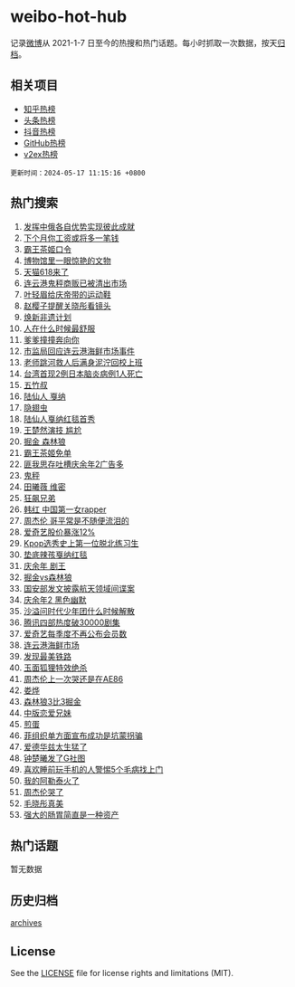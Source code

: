 # weibo-hot-hub

记录[微博](https://www.weibo.com)从 2021-1-7 日至今的热搜和热门话题。每小时抓取一次数据，按天[归档](archives)。

## 相关项目

- [知乎热榜](https://github.com/lonnyzhang423/zhihu-hot-hub)
- [头条热榜](https://github.com/lonnyzhang423/toutiao-hot-hub)
- [抖音热榜](https://github.com/lonnyzhang423/douyin-hot-hub)
- [GitHub热榜](https://github.com/lonnyzhang423/github-hot-hub)
- [v2ex热榜](https://github.com/lonnyzhang423/v2ex-hot-hub)


`更新时间：2024-05-17 11:15:16 +0800`

## 热门搜索

1. [发挥中俄各自优势实现彼此成就](https://m.weibo.cn/search?containerid=100103type%3D1%26t%3D10%26q%3D%23%E5%8F%91%E6%8C%A5%E4%B8%AD%E4%BF%84%E5%90%84%E8%87%AA%E4%BC%98%E5%8A%BF%E5%AE%9E%E7%8E%B0%E5%BD%BC%E6%AD%A4%E6%88%90%E5%B0%B1%23&stream_entry_id=51&isnewpage=1&extparam=seat%3D1%26stream_entry_id%3D51%26c_type%3D51%26dgr%3D0%26q%3D%2523%25E5%258F%2591%25E6%258C%25A5%25E4%25B8%25AD%25E4%25BF%2584%25E5%2590%2584%25E8%2587%25AA%25E4%25BC%2598%25E5%258A%25BF%25E5%25AE%259E%25E7%258E%25B0%25E5%25BD%25BC%25E6%25AD%25A4%25E6%2588%2590%25E5%25B0%25B1%2523%26cate%3D10103%26pos%3D0%26filter_type%3Drealtimehot%26display_time%3D1715915715%26pre_seqid%3D1715915715136016240185)
1. [下个月你工资或将多一笔钱](https://m.weibo.cn/search?containerid=100103type%3D1%26t%3D10%26q%3D%23%E4%B8%8B%E4%B8%AA%E6%9C%88%E4%BD%A0%E5%B7%A5%E8%B5%84%E6%88%96%E5%B0%86%E5%A4%9A%E4%B8%80%E7%AC%94%E9%92%B1%23&stream_entry_id=31&isnewpage=1&extparam=seat%3D1%26c_type%3D31%26dgr%3D0%26cate%3D5001%26pos%3D0%26flag%3D2%26realpos%3D1%26stream_entry_id%3D31%26band_rank%3D1%26q%3D%2523%25E4%25B8%258B%25E4%25B8%25AA%25E6%259C%2588%25E4%25BD%25A0%25E5%25B7%25A5%25E8%25B5%2584%25E6%2588%2596%25E5%25B0%2586%25E5%25A4%259A%25E4%25B8%2580%25E7%25AC%2594%25E9%2592%25B1%2523%26lcate%3D5001%26filter_type%3Drealtimehot%26display_time%3D1715915715%26pre_seqid%3D1715915715136016240185)
1. [霸王茶姬口令](https://m.weibo.cn/search?containerid=100103type%3D1%26t%3D10%26q%3D%E9%9C%B8%E7%8E%8B%E8%8C%B6%E5%A7%AC%E5%8F%A3%E4%BB%A4&stream_entry_id=31&isnewpage=1&extparam=seat%3D1%26c_type%3D31%26dgr%3D0%26cate%3D5001%26pos%3D1%26flag%3D1%26realpos%3D2%26stream_entry_id%3D31%26band_rank%3D2%26q%3D%25E9%259C%25B8%25E7%258E%258B%25E8%258C%25B6%25E5%25A7%25AC%25E5%258F%25A3%25E4%25BB%25A4%26lcate%3D5001%26filter_type%3Drealtimehot%26display_time%3D1715915715%26pre_seqid%3D1715915715136016240185)
1. [博物馆里一眼惊艳的文物](https://m.weibo.cn/search?containerid=100103type%3D1%26t%3D10%26q%3D%23%E5%8D%9A%E7%89%A9%E9%A6%86%E9%87%8C%E4%B8%80%E7%9C%BC%E6%83%8A%E8%89%B3%E7%9A%84%E6%96%87%E7%89%A9%23&stream_entry_id=31&isnewpage=1&extparam=seat%3D1%26c_type%3D31%26dgr%3D0%26cate%3D5001%26pos%3D2%26flag%3D1%26realpos%3D3%26stream_entry_id%3D31%26band_rank%3D3%26q%3D%2523%25E5%258D%259A%25E7%2589%25A9%25E9%25A6%2586%25E9%2587%258C%25E4%25B8%2580%25E7%259C%25BC%25E6%2583%258A%25E8%2589%25B3%25E7%259A%2584%25E6%2596%2587%25E7%2589%25A9%2523%26lcate%3D5001%26filter_type%3Drealtimehot%26display_time%3D1715915715%26pre_seqid%3D1715915715136016240185)
1. [天猫618来了](https://m.weibo.cn/search?containerid=100103type%3D1%26t%3D10%26q%3D%23%E5%A4%A9%E7%8C%AB618%E6%9D%A5%E4%BA%86%23&stream_entry_id=31&isnewpage=1&extparam=seat%3D1%26topic_ad%3D1%26c_type%3D31%26dgr%3D0%26cate%3D5001%26pos%3D3%26stream_entry_id%3D31%26band_rank%3D4%26q%3D%2523%25E5%25A4%25A9%25E7%258C%25AB618%25E6%259D%25A5%25E4%25BA%2586%2523%26lcate%3D5001%26is_ad_pos%3D1%26adid%3D236816%26filter_type%3Drealtimehot%26display_time%3D1715915715%26pre_seqid%3D1715915715136016240185)
1. [连云港鬼秤商贩已被清出市场](https://m.weibo.cn/search?containerid=100103type%3D1%26t%3D10%26q%3D%23%E8%BF%9E%E4%BA%91%E6%B8%AF%E9%AC%BC%E7%A7%A4%E5%95%86%E8%B4%A9%E5%B7%B2%E8%A2%AB%E6%B8%85%E5%87%BA%E5%B8%82%E5%9C%BA%23&stream_entry_id=31&isnewpage=1&extparam=seat%3D1%26c_type%3D31%26dgr%3D0%26cate%3D5001%26pos%3D4%26flag%3D1%26realpos%3D4%26stream_entry_id%3D31%26band_rank%3D4%26q%3D%2523%25E8%25BF%259E%25E4%25BA%2591%25E6%25B8%25AF%25E9%25AC%25BC%25E7%25A7%25A4%25E5%2595%2586%25E8%25B4%25A9%25E5%25B7%25B2%25E8%25A2%25AB%25E6%25B8%2585%25E5%2587%25BA%25E5%25B8%2582%25E5%259C%25BA%2523%26lcate%3D5001%26filter_type%3Drealtimehot%26display_time%3D1715915715%26pre_seqid%3D1715915715136016240185)
1. [叶轻眉给庆帝带的运动鞋](https://m.weibo.cn/search?containerid=100103type%3D1%26t%3D10%26q%3D%E5%8F%B6%E8%BD%BB%E7%9C%89%E7%BB%99%E5%BA%86%E5%B8%9D%E5%B8%A6%E7%9A%84%E8%BF%90%E5%8A%A8%E9%9E%8B&stream_entry_id=31&isnewpage=1&extparam=seat%3D1%26c_type%3D31%26dgr%3D0%26cate%3D5001%26pos%3D5%26flag%3D1%26realpos%3D5%26stream_entry_id%3D31%26band_rank%3D5%26q%3D%25E5%258F%25B6%25E8%25BD%25BB%25E7%259C%2589%25E7%25BB%2599%25E5%25BA%2586%25E5%25B8%259D%25E5%25B8%25A6%25E7%259A%2584%25E8%25BF%2590%25E5%258A%25A8%25E9%259E%258B%26lcate%3D5001%26filter_type%3Drealtimehot%26display_time%3D1715915715%26pre_seqid%3D1715915715136016240185)
1. [赵樱子提醒关晓彤看镜头](https://m.weibo.cn/search?containerid=100103type%3D1%26t%3D10%26q%3D%23%E8%B5%B5%E6%A8%B1%E5%AD%90%E6%8F%90%E9%86%92%E5%85%B3%E6%99%93%E5%BD%A4%E7%9C%8B%E9%95%9C%E5%A4%B4%23&stream_entry_id=31&isnewpage=1&extparam=seat%3D1%26c_type%3D31%26dgr%3D0%26cate%3D5001%26pos%3D6%26flag%3D1%26realpos%3D6%26stream_entry_id%3D31%26band_rank%3D6%26q%3D%2523%25E8%25B5%25B5%25E6%25A8%25B1%25E5%25AD%2590%25E6%258F%2590%25E9%2586%2592%25E5%2585%25B3%25E6%2599%2593%25E5%25BD%25A4%25E7%259C%258B%25E9%2595%259C%25E5%25A4%25B4%2523%26lcate%3D5001%26filter_type%3Drealtimehot%26display_time%3D1715915715%26pre_seqid%3D1715915715136016240185)
1. [焕新非遗计划](https://m.weibo.cn/search?containerid=100103type%3D1%26t%3D10%26q%3D%23%E7%84%95%E6%96%B0%E9%9D%9E%E9%81%97%E8%AE%A1%E5%88%92%23&stream_entry_id=31&isnewpage=1&extparam=seat%3D1%26topic_ad%3D6%26c_type%3D31%26dgr%3D0%26cate%3D5001%26pos%3D7%26stream_entry_id%3D31%26band_rank%3D7%26q%3D%2523%25E7%2584%2595%25E6%2596%25B0%25E9%259D%259E%25E9%2581%2597%25E8%25AE%25A1%25E5%2588%2592%2523%26lcate%3D5001%26is_ad_pos%3D1%26adid%3D236826%26filter_type%3Drealtimehot%26display_time%3D1715915715%26pre_seqid%3D1715915715136016240185)
1. [人在什么时候最舒服](https://m.weibo.cn/search?containerid=100103type%3D1%26t%3D10%26q%3D%E4%BA%BA%E5%9C%A8%E4%BB%80%E4%B9%88%E6%97%B6%E5%80%99%E6%9C%80%E8%88%92%E6%9C%8D&stream_entry_id=31&isnewpage=1&extparam=seat%3D1%26c_type%3D31%26dgr%3D0%26cate%3D5001%26pos%3D8%26flag%3D1%26realpos%3D7%26stream_entry_id%3D31%26band_rank%3D7%26q%3D%25E4%25BA%25BA%25E5%259C%25A8%25E4%25BB%2580%25E4%25B9%2588%25E6%2597%25B6%25E5%2580%2599%25E6%259C%2580%25E8%2588%2592%25E6%259C%258D%26lcate%3D5001%26filter_type%3Drealtimehot%26display_time%3D1715915715%26pre_seqid%3D1715915715136016240185)
1. [爹爹撞撞奔向你](https://m.weibo.cn/search?containerid=100103type%3D1%26t%3D10%26q%3D%E7%88%B9%E7%88%B9%E6%92%9E%E6%92%9E%E5%A5%94%E5%90%91%E4%BD%A0&stream_entry_id=31&isnewpage=1&extparam=seat%3D1%26c_type%3D31%26dgr%3D0%26cate%3D5001%26pos%3D9%26flag%3D1%26realpos%3D8%26stream_entry_id%3D31%26band_rank%3D8%26q%3D%25E7%2588%25B9%25E7%2588%25B9%25E6%2592%259E%25E6%2592%259E%25E5%25A5%2594%25E5%2590%2591%25E4%25BD%25A0%26lcate%3D5001%26filter_type%3Drealtimehot%26display_time%3D1715915715%26pre_seqid%3D1715915715136016240185)
1. [市监局回应连云港海鲜市场事件](https://m.weibo.cn/search?containerid=100103type%3D1%26t%3D10%26q%3D%23%E5%B8%82%E7%9B%91%E5%B1%80%E5%9B%9E%E5%BA%94%E8%BF%9E%E4%BA%91%E6%B8%AF%E6%B5%B7%E9%B2%9C%E5%B8%82%E5%9C%BA%E4%BA%8B%E4%BB%B6%23&stream_entry_id=31&isnewpage=1&extparam=seat%3D1%26c_type%3D31%26dgr%3D0%26cate%3D5001%26pos%3D10%26flag%3D0%26realpos%3D9%26stream_entry_id%3D31%26band_rank%3D9%26q%3D%2523%25E5%25B8%2582%25E7%259B%2591%25E5%25B1%2580%25E5%259B%259E%25E5%25BA%2594%25E8%25BF%259E%25E4%25BA%2591%25E6%25B8%25AF%25E6%25B5%25B7%25E9%25B2%259C%25E5%25B8%2582%25E5%259C%25BA%25E4%25BA%258B%25E4%25BB%25B6%2523%26lcate%3D5001%26filter_type%3Drealtimehot%26display_time%3D1715915715%26pre_seqid%3D1715915715136016240185)
1. [老师跳河救人后满身泥泞回校上班](https://m.weibo.cn/search?containerid=100103type%3D1%26t%3D10%26q%3D%23%E8%80%81%E5%B8%88%E8%B7%B3%E6%B2%B3%E6%95%91%E4%BA%BA%E5%90%8E%E6%BB%A1%E8%BA%AB%E6%B3%A5%E6%B3%9E%E5%9B%9E%E6%A0%A1%E4%B8%8A%E7%8F%AD%23&stream_entry_id=31&isnewpage=1&extparam=seat%3D1%26c_type%3D31%26dgr%3D0%26cate%3D5001%26pos%3D11%26flag%3D32768%26realpos%3D10%26stream_entry_id%3D31%26band_rank%3D10%26q%3D%2523%25E8%2580%2581%25E5%25B8%2588%25E8%25B7%25B3%25E6%25B2%25B3%25E6%2595%2591%25E4%25BA%25BA%25E5%2590%258E%25E6%25BB%25A1%25E8%25BA%25AB%25E6%25B3%25A5%25E6%25B3%259E%25E5%259B%259E%25E6%25A0%25A1%25E4%25B8%258A%25E7%258F%25AD%2523%26lcate%3D5001%26filter_type%3Drealtimehot%26display_time%3D1715915715%26pre_seqid%3D1715915715136016240185)
1. [台湾首现2例日本脑炎病例1人死亡](https://m.weibo.cn/search?containerid=100103type%3D1%26t%3D10%26q%3D%23%E5%8F%B0%E6%B9%BE%E9%A6%96%E7%8E%B02%E4%BE%8B%E6%97%A5%E6%9C%AC%E8%84%91%E7%82%8E%E7%97%85%E4%BE%8B1%E4%BA%BA%E6%AD%BB%E4%BA%A1%23&stream_entry_id=31&isnewpage=1&extparam=seat%3D1%26c_type%3D31%26dgr%3D0%26cate%3D5001%26pos%3D12%26flag%3D2%26realpos%3D11%26stream_entry_id%3D31%26band_rank%3D11%26q%3D%2523%25E5%258F%25B0%25E6%25B9%25BE%25E9%25A6%2596%25E7%258E%25B02%25E4%25BE%258B%25E6%2597%25A5%25E6%259C%25AC%25E8%2584%2591%25E7%2582%258E%25E7%2597%2585%25E4%25BE%258B1%25E4%25BA%25BA%25E6%25AD%25BB%25E4%25BA%25A1%2523%26lcate%3D5001%26filter_type%3Drealtimehot%26display_time%3D1715915715%26pre_seqid%3D1715915715136016240185)
1. [五竹叔](https://m.weibo.cn/search?containerid=100103type%3D1%26t%3D10%26q%3D%E4%BA%94%E7%AB%B9%E5%8F%94&stream_entry_id=31&isnewpage=1&extparam=seat%3D1%26c_type%3D31%26dgr%3D0%26cate%3D5001%26pos%3D13%26flag%3D1%26realpos%3D12%26stream_entry_id%3D31%26band_rank%3D12%26q%3D%25E4%25BA%2594%25E7%25AB%25B9%25E5%258F%2594%26lcate%3D5001%26filter_type%3Drealtimehot%26display_time%3D1715915715%26pre_seqid%3D1715915715136016240185)
1. [陆仙人 戛纳](https://m.weibo.cn/search?containerid=100103type%3D1%26t%3D10%26q%3D%E9%99%86%E4%BB%99%E4%BA%BA+%E6%88%9B%E7%BA%B3&stream_entry_id=31&isnewpage=1&extparam=seat%3D1%26c_type%3D31%26dgr%3D0%26cate%3D5001%26pos%3D14%26flag%3D1%26realpos%3D13%26stream_entry_id%3D31%26band_rank%3D13%26q%3D%25E9%2599%2586%25E4%25BB%2599%25E4%25BA%25BA%2520%25E6%2588%259B%25E7%25BA%25B3%26lcate%3D5001%26filter_type%3Drealtimehot%26display_time%3D1715915715%26pre_seqid%3D1715915715136016240185)
1. [隐翅虫](https://m.weibo.cn/search?containerid=100103type%3D1%26t%3D10%26q%3D%E9%9A%90%E7%BF%85%E8%99%AB&stream_entry_id=31&isnewpage=1&extparam=seat%3D1%26c_type%3D31%26dgr%3D0%26cate%3D5001%26pos%3D15%26flag%3D0%26realpos%3D14%26stream_entry_id%3D31%26band_rank%3D14%26q%3D%25E9%259A%2590%25E7%25BF%2585%25E8%2599%25AB%26lcate%3D5001%26filter_type%3Drealtimehot%26display_time%3D1715915715%26pre_seqid%3D1715915715136016240185)
1. [陆仙人戛纳红毯首秀](https://m.weibo.cn/search?containerid=100103type%3D1%26t%3D10%26q%3D%23%E9%99%86%E4%BB%99%E4%BA%BA%E6%88%9B%E7%BA%B3%E7%BA%A2%E6%AF%AF%E9%A6%96%E7%A7%80%23&stream_entry_id=31&isnewpage=1&extparam=seat%3D1%26c_type%3D31%26dgr%3D0%26cate%3D5001%26pos%3D16%26flag%3D0%26realpos%3D15%26stream_entry_id%3D31%26band_rank%3D15%26q%3D%2523%25E9%2599%2586%25E4%25BB%2599%25E4%25BA%25BA%25E6%2588%259B%25E7%25BA%25B3%25E7%25BA%25A2%25E6%25AF%25AF%25E9%25A6%2596%25E7%25A7%2580%2523%26lcate%3D5001%26adid%3D236675%26filter_type%3Drealtimehot%26display_time%3D1715915715%26pre_seqid%3D1715915715136016240185)
1. [王楚然演技 尴尬](https://m.weibo.cn/search?containerid=100103type%3D1%26t%3D10%26q%3D%E7%8E%8B%E6%A5%9A%E7%84%B6%E6%BC%94%E6%8A%80+%E5%B0%B4%E5%B0%AC&stream_entry_id=31&isnewpage=1&extparam=seat%3D1%26c_type%3D31%26dgr%3D0%26cate%3D5001%26pos%3D17%26flag%3D2%26realpos%3D16%26stream_entry_id%3D31%26band_rank%3D16%26q%3D%25E7%258E%258B%25E6%25A5%259A%25E7%2584%25B6%25E6%25BC%2594%25E6%258A%2580%2520%25E5%25B0%25B4%25E5%25B0%25AC%26lcate%3D5001%26filter_type%3Drealtimehot%26display_time%3D1715915715%26pre_seqid%3D1715915715136016240185)
1. [掘金 森林狼](https://m.weibo.cn/search?containerid=100103type%3D1%26t%3D10%26q%3D%E6%8E%98%E9%87%91+%E6%A3%AE%E6%9E%97%E7%8B%BC&stream_entry_id=31&isnewpage=1&extparam=seat%3D1%26c_type%3D31%26dgr%3D0%26cate%3D5001%26pos%3D18%26flag%3D1%26realpos%3D17%26stream_entry_id%3D31%26band_rank%3D17%26q%3D%25E6%258E%2598%25E9%2587%2591%2520%25E6%25A3%25AE%25E6%259E%2597%25E7%258B%25BC%26lcate%3D5001%26filter_type%3Drealtimehot%26display_time%3D1715915715%26pre_seqid%3D1715915715136016240185)
1. [霸王茶姬免单](https://m.weibo.cn/search?containerid=100103type%3D1%26t%3D10%26q%3D%E9%9C%B8%E7%8E%8B%E8%8C%B6%E5%A7%AC%E5%85%8D%E5%8D%95&stream_entry_id=31&isnewpage=1&extparam=seat%3D1%26c_type%3D31%26dgr%3D0%26cate%3D5001%26pos%3D19%26flag%3D0%26realpos%3D18%26stream_entry_id%3D31%26band_rank%3D18%26q%3D%25E9%259C%25B8%25E7%258E%258B%25E8%258C%25B6%25E5%25A7%25AC%25E5%2585%258D%25E5%258D%2595%26lcate%3D5001%26filter_type%3Drealtimehot%26display_time%3D1715915715%26pre_seqid%3D1715915715136016240185)
1. [匪我思存吐槽庆余年2广告多](https://m.weibo.cn/search?containerid=100103type%3D1%26t%3D10%26q%3D%23%E5%8C%AA%E6%88%91%E6%80%9D%E5%AD%98%E5%90%90%E6%A7%BD%E5%BA%86%E4%BD%99%E5%B9%B42%E5%B9%BF%E5%91%8A%E5%A4%9A%23&stream_entry_id=31&isnewpage=1&extparam=seat%3D1%26c_type%3D31%26dgr%3D0%26cate%3D5001%26pos%3D20%26flag%3D2%26realpos%3D19%26stream_entry_id%3D31%26band_rank%3D19%26q%3D%2523%25E5%258C%25AA%25E6%2588%2591%25E6%2580%259D%25E5%25AD%2598%25E5%2590%2590%25E6%25A7%25BD%25E5%25BA%2586%25E4%25BD%2599%25E5%25B9%25B42%25E5%25B9%25BF%25E5%2591%258A%25E5%25A4%259A%2523%26lcate%3D5001%26filter_type%3Drealtimehot%26display_time%3D1715915715%26pre_seqid%3D1715915715136016240185)
1. [鬼秤](https://m.weibo.cn/search?containerid=100103type%3D1%26t%3D10%26q%3D%E9%AC%BC%E7%A7%A4&stream_entry_id=31&isnewpage=1&extparam=seat%3D1%26c_type%3D31%26dgr%3D0%26cate%3D5001%26pos%3D21%26flag%3D0%26realpos%3D20%26stream_entry_id%3D31%26band_rank%3D20%26q%3D%25E9%25AC%25BC%25E7%25A7%25A4%26lcate%3D5001%26filter_type%3Drealtimehot%26display_time%3D1715915715%26pre_seqid%3D1715915715136016240185)
1. [田曦薇 维密](https://m.weibo.cn/search?containerid=100103type%3D1%26t%3D10%26q%3D%E7%94%B0%E6%9B%A6%E8%96%87+%E7%BB%B4%E5%AF%86&stream_entry_id=31&isnewpage=1&extparam=seat%3D1%26c_type%3D31%26dgr%3D0%26cate%3D5001%26pos%3D22%26flag%3D1%26realpos%3D21%26stream_entry_id%3D31%26band_rank%3D21%26q%3D%25E7%2594%25B0%25E6%259B%25A6%25E8%2596%2587%2520%25E7%25BB%25B4%25E5%25AF%2586%26lcate%3D5001%26filter_type%3Drealtimehot%26display_time%3D1715915715%26pre_seqid%3D1715915715136016240185)
1. [狂飙兄弟](https://m.weibo.cn/search?containerid=100103type%3D1%26t%3D10%26q%3D%23%E7%8B%82%E9%A3%99%E5%85%84%E5%BC%9F%23&stream_entry_id=31&isnewpage=1&extparam=seat%3D1%26c_type%3D31%26dgr%3D0%26cate%3D5001%26pos%3D23%26flag%3D0%26realpos%3D22%26stream_entry_id%3D31%26band_rank%3D22%26q%3D%2523%25E7%258B%2582%25E9%25A3%2599%25E5%2585%2584%25E5%25BC%259F%2523%26lcate%3D5001%26filter_type%3Drealtimehot%26display_time%3D1715915715%26pre_seqid%3D1715915715136016240185)
1. [韩红 中国第一女rapper](https://m.weibo.cn/search?containerid=100103type%3D1%26t%3D10%26q%3D%E9%9F%A9%E7%BA%A2+%E4%B8%AD%E5%9B%BD%E7%AC%AC%E4%B8%80%E5%A5%B3rapper&stream_entry_id=31&isnewpage=1&extparam=seat%3D1%26c_type%3D31%26dgr%3D0%26cate%3D5001%26pos%3D24%26flag%3D0%26realpos%3D23%26stream_entry_id%3D31%26band_rank%3D23%26q%3D%25E9%259F%25A9%25E7%25BA%25A2%2520%25E4%25B8%25AD%25E5%259B%25BD%25E7%25AC%25AC%25E4%25B8%2580%25E5%25A5%25B3rapper%26lcate%3D5001%26filter_type%3Drealtimehot%26display_time%3D1715915715%26pre_seqid%3D1715915715136016240185)
1. [周杰伦 哥平常是不随便流泪的](https://m.weibo.cn/search?containerid=100103type%3D1%26t%3D10%26q%3D%E5%91%A8%E6%9D%B0%E4%BC%A6+%E5%93%A5%E5%B9%B3%E5%B8%B8%E6%98%AF%E4%B8%8D%E9%9A%8F%E4%BE%BF%E6%B5%81%E6%B3%AA%E7%9A%84&stream_entry_id=31&isnewpage=1&extparam=seat%3D1%26c_type%3D31%26dgr%3D0%26cate%3D5001%26pos%3D25%26flag%3D0%26realpos%3D24%26stream_entry_id%3D31%26band_rank%3D24%26q%3D%25E5%2591%25A8%25E6%259D%25B0%25E4%25BC%25A6%2520%25E5%2593%25A5%25E5%25B9%25B3%25E5%25B8%25B8%25E6%2598%25AF%25E4%25B8%258D%25E9%259A%258F%25E4%25BE%25BF%25E6%25B5%2581%25E6%25B3%25AA%25E7%259A%2584%26lcate%3D5001%26filter_type%3Drealtimehot%26display_time%3D1715915715%26pre_seqid%3D1715915715136016240185)
1. [爱奇艺股价暴涨12%](https://m.weibo.cn/search?containerid=100103type%3D1%26t%3D10%26q%3D%23%E7%88%B1%E5%A5%87%E8%89%BA%E8%82%A1%E4%BB%B7%E6%9A%B4%E6%B6%A812%25%23&stream_entry_id=31&isnewpage=1&extparam=seat%3D1%26c_type%3D31%26dgr%3D0%26cate%3D5001%26pos%3D26%26flag%3D1%26realpos%3D25%26stream_entry_id%3D31%26band_rank%3D25%26q%3D%2523%25E7%2588%25B1%25E5%25A5%2587%25E8%2589%25BA%25E8%2582%25A1%25E4%25BB%25B7%25E6%259A%25B4%25E6%25B6%25A812%2525%2523%26lcate%3D5001%26filter_type%3Drealtimehot%26display_time%3D1715915715%26pre_seqid%3D1715915715136016240185)
1. [Kpop选秀史上第一位脱北练习生](https://m.weibo.cn/search?containerid=100103type%3D1%26t%3D10%26q%3D%23Kpop%E9%80%89%E7%A7%80%E5%8F%B2%E4%B8%8A%E7%AC%AC%E4%B8%80%E4%BD%8D%E8%84%B1%E5%8C%97%E7%BB%83%E4%B9%A0%E7%94%9F%23&stream_entry_id=31&isnewpage=1&extparam=seat%3D1%26c_type%3D31%26dgr%3D0%26cate%3D5001%26pos%3D27%26flag%3D0%26realpos%3D26%26stream_entry_id%3D31%26band_rank%3D26%26q%3D%2523Kpop%25E9%2580%2589%25E7%25A7%2580%25E5%258F%25B2%25E4%25B8%258A%25E7%25AC%25AC%25E4%25B8%2580%25E4%25BD%258D%25E8%2584%25B1%25E5%258C%2597%25E7%25BB%2583%25E4%25B9%25A0%25E7%2594%259F%2523%26lcate%3D5001%26filter_type%3Drealtimehot%26display_time%3D1715915715%26pre_seqid%3D1715915715136016240185)
1. [垫底辣孩戛纳红毯](https://m.weibo.cn/search?containerid=100103type%3D1%26t%3D10%26q%3D%23%E5%9E%AB%E5%BA%95%E8%BE%A3%E5%AD%A9%E6%88%9B%E7%BA%B3%E7%BA%A2%E6%AF%AF%23&stream_entry_id=31&isnewpage=1&extparam=seat%3D1%26c_type%3D31%26dgr%3D0%26cate%3D5001%26pos%3D28%26flag%3D1%26realpos%3D27%26stream_entry_id%3D31%26band_rank%3D27%26q%3D%2523%25E5%259E%25AB%25E5%25BA%2595%25E8%25BE%25A3%25E5%25AD%25A9%25E6%2588%259B%25E7%25BA%25B3%25E7%25BA%25A2%25E6%25AF%25AF%2523%26lcate%3D5001%26filter_type%3Drealtimehot%26display_time%3D1715915715%26pre_seqid%3D1715915715136016240185)
1. [庆余年 剧王](https://m.weibo.cn/search?containerid=100103type%3D1%26t%3D10%26q%3D%E5%BA%86%E4%BD%99%E5%B9%B4+%E5%89%A7%E7%8E%8B&stream_entry_id=31&isnewpage=1&extparam=seat%3D1%26c_type%3D31%26dgr%3D0%26cate%3D5001%26pos%3D29%26flag%3D0%26realpos%3D28%26stream_entry_id%3D31%26band_rank%3D28%26q%3D%25E5%25BA%2586%25E4%25BD%2599%25E5%25B9%25B4%2520%25E5%2589%25A7%25E7%258E%258B%26lcate%3D5001%26filter_type%3Drealtimehot%26display_time%3D1715915715%26pre_seqid%3D1715915715136016240185)
1. [掘金vs森林狼](https://m.weibo.cn/search?containerid=100103type%3D1%26t%3D10%26q%3D%23%E6%8E%98%E9%87%91vs%E6%A3%AE%E6%9E%97%E7%8B%BC%23&stream_entry_id=31&isnewpage=1&extparam=seat%3D1%26c_type%3D31%26dgr%3D0%26cate%3D5001%26pos%3D30%26flag%3D1%26realpos%3D29%26stream_entry_id%3D31%26band_rank%3D29%26q%3D%2523%25E6%258E%2598%25E9%2587%2591vs%25E6%25A3%25AE%25E6%259E%2597%25E7%258B%25BC%2523%26lcate%3D5001%26filter_type%3Drealtimehot%26display_time%3D1715915715%26pre_seqid%3D1715915715136016240185)
1. [国安部发文披露航天领域间谍案](https://m.weibo.cn/search?containerid=100103type%3D1%26t%3D10%26q%3D%23%E5%9B%BD%E5%AE%89%E9%83%A8%E5%8F%91%E6%96%87%E6%8A%AB%E9%9C%B2%E8%88%AA%E5%A4%A9%E9%A2%86%E5%9F%9F%E9%97%B4%E8%B0%8D%E6%A1%88%23&stream_entry_id=31&isnewpage=1&extparam=seat%3D1%26c_type%3D31%26dgr%3D0%26cate%3D5001%26pos%3D31%26flag%3D1%26realpos%3D30%26stream_entry_id%3D31%26band_rank%3D30%26q%3D%2523%25E5%259B%25BD%25E5%25AE%2589%25E9%2583%25A8%25E5%258F%2591%25E6%2596%2587%25E6%258A%25AB%25E9%259C%25B2%25E8%2588%25AA%25E5%25A4%25A9%25E9%25A2%2586%25E5%259F%259F%25E9%2597%25B4%25E8%25B0%258D%25E6%25A1%2588%2523%26lcate%3D5001%26filter_type%3Drealtimehot%26display_time%3D1715915715%26pre_seqid%3D1715915715136016240185)
1. [庆余年2 黑色幽默](https://m.weibo.cn/search?containerid=100103type%3D1%26t%3D10%26q%3D%E5%BA%86%E4%BD%99%E5%B9%B42+%E9%BB%91%E8%89%B2%E5%B9%BD%E9%BB%98&stream_entry_id=31&isnewpage=1&extparam=seat%3D1%26c_type%3D31%26dgr%3D0%26cate%3D5001%26pos%3D32%26flag%3D0%26realpos%3D31%26stream_entry_id%3D31%26band_rank%3D31%26q%3D%25E5%25BA%2586%25E4%25BD%2599%25E5%25B9%25B42%2520%25E9%25BB%2591%25E8%2589%25B2%25E5%25B9%25BD%25E9%25BB%2598%26lcate%3D5001%26filter_type%3Drealtimehot%26display_time%3D1715915715%26pre_seqid%3D1715915715136016240185)
1. [沙溢问时代少年团什么时候解散](https://m.weibo.cn/search?containerid=100103type%3D1%26t%3D10%26q%3D%23%E6%B2%99%E6%BA%A2%E9%97%AE%E6%97%B6%E4%BB%A3%E5%B0%91%E5%B9%B4%E5%9B%A2%E4%BB%80%E4%B9%88%E6%97%B6%E5%80%99%E8%A7%A3%E6%95%A3%23&stream_entry_id=31&isnewpage=1&extparam=seat%3D1%26c_type%3D31%26dgr%3D0%26cate%3D5001%26pos%3D33%26flag%3D0%26realpos%3D32%26stream_entry_id%3D31%26band_rank%3D32%26q%3D%2523%25E6%25B2%2599%25E6%25BA%25A2%25E9%2597%25AE%25E6%2597%25B6%25E4%25BB%25A3%25E5%25B0%2591%25E5%25B9%25B4%25E5%259B%25A2%25E4%25BB%2580%25E4%25B9%2588%25E6%2597%25B6%25E5%2580%2599%25E8%25A7%25A3%25E6%2595%25A3%2523%26lcate%3D5001%26filter_type%3Drealtimehot%26display_time%3D1715915715%26pre_seqid%3D1715915715136016240185)
1. [腾讯四部热度破30000剧集](https://m.weibo.cn/search?containerid=100103type%3D1%26t%3D10%26q%3D%23%E8%85%BE%E8%AE%AF%E5%9B%9B%E9%83%A8%E7%83%AD%E5%BA%A6%E7%A0%B430000%E5%89%A7%E9%9B%86%23&stream_entry_id=31&isnewpage=1&extparam=seat%3D1%26c_type%3D31%26dgr%3D0%26cate%3D5001%26pos%3D34%26flag%3D1%26realpos%3D33%26stream_entry_id%3D31%26band_rank%3D33%26q%3D%2523%25E8%2585%25BE%25E8%25AE%25AF%25E5%259B%259B%25E9%2583%25A8%25E7%2583%25AD%25E5%25BA%25A6%25E7%25A0%25B430000%25E5%2589%25A7%25E9%259B%2586%2523%26lcate%3D5001%26filter_type%3Drealtimehot%26display_time%3D1715915715%26pre_seqid%3D1715915715136016240185)
1. [爱奇艺每季度不再公布会员数](https://m.weibo.cn/search?containerid=100103type%3D1%26t%3D10%26q%3D%23%E7%88%B1%E5%A5%87%E8%89%BA%E6%AF%8F%E5%AD%A3%E5%BA%A6%E4%B8%8D%E5%86%8D%E5%85%AC%E5%B8%83%E4%BC%9A%E5%91%98%E6%95%B0%23&stream_entry_id=31&isnewpage=1&extparam=seat%3D1%26c_type%3D31%26dgr%3D0%26cate%3D5001%26pos%3D35%26flag%3D0%26realpos%3D34%26stream_entry_id%3D31%26band_rank%3D34%26q%3D%2523%25E7%2588%25B1%25E5%25A5%2587%25E8%2589%25BA%25E6%25AF%258F%25E5%25AD%25A3%25E5%25BA%25A6%25E4%25B8%258D%25E5%2586%258D%25E5%2585%25AC%25E5%25B8%2583%25E4%25BC%259A%25E5%2591%2598%25E6%2595%25B0%2523%26lcate%3D5001%26filter_type%3Drealtimehot%26display_time%3D1715915715%26pre_seqid%3D1715915715136016240185)
1. [连云港海鲜市场](https://m.weibo.cn/search?containerid=100103type%3D1%26t%3D10%26q%3D%23%E8%BF%9E%E4%BA%91%E6%B8%AF%E6%B5%B7%E9%B2%9C%E5%B8%82%E5%9C%BA%23&stream_entry_id=31&isnewpage=1&extparam=seat%3D1%26c_type%3D31%26dgr%3D0%26cate%3D5001%26pos%3D36%26flag%3D0%26realpos%3D35%26stream_entry_id%3D31%26band_rank%3D35%26q%3D%2523%25E8%25BF%259E%25E4%25BA%2591%25E6%25B8%25AF%25E6%25B5%25B7%25E9%25B2%259C%25E5%25B8%2582%25E5%259C%25BA%2523%26lcate%3D5001%26filter_type%3Drealtimehot%26display_time%3D1715915715%26pre_seqid%3D1715915715136016240185)
1. [发现最美铁路](https://m.weibo.cn/search?containerid=100103type%3D1%26t%3D10%26q%3D%23%E5%8F%91%E7%8E%B0%E6%9C%80%E7%BE%8E%E9%93%81%E8%B7%AF%23&stream_entry_id=31&isnewpage=1&extparam=seat%3D1%26c_type%3D31%26dgr%3D0%26cate%3D5001%26pos%3D37%26flag%3D0%26realpos%3D36%26stream_entry_id%3D31%26band_rank%3D36%26q%3D%2523%25E5%258F%2591%25E7%258E%25B0%25E6%259C%2580%25E7%25BE%258E%25E9%2593%2581%25E8%25B7%25AF%2523%26lcate%3D5001%26filter_type%3Drealtimehot%26display_time%3D1715915715%26pre_seqid%3D1715915715136016240185)
1. [玉面狐狸特效绝杀](https://m.weibo.cn/search?containerid=100103type%3D1%26t%3D10%26q%3D%23%E7%8E%89%E9%9D%A2%E7%8B%90%E7%8B%B8%E7%89%B9%E6%95%88%E7%BB%9D%E6%9D%80%23&stream_entry_id=31&isnewpage=1&extparam=seat%3D1%26c_type%3D31%26dgr%3D0%26cate%3D5001%26pos%3D38%26flag%3D0%26realpos%3D37%26stream_entry_id%3D31%26band_rank%3D37%26q%3D%2523%25E7%258E%2589%25E9%259D%25A2%25E7%258B%2590%25E7%258B%25B8%25E7%2589%25B9%25E6%2595%2588%25E7%25BB%259D%25E6%259D%2580%2523%26lcate%3D5001%26adid%3D236457%26filter_type%3Drealtimehot%26display_time%3D1715915715%26pre_seqid%3D1715915715136016240185)
1. [周杰伦上一次哭还是在AE86](https://m.weibo.cn/search?containerid=100103type%3D1%26t%3D10%26q%3D%E5%91%A8%E6%9D%B0%E4%BC%A6%E4%B8%8A%E4%B8%80%E6%AC%A1%E5%93%AD%E8%BF%98%E6%98%AF%E5%9C%A8AE86&stream_entry_id=31&isnewpage=1&extparam=seat%3D1%26c_type%3D31%26dgr%3D0%26cate%3D5001%26pos%3D39%26flag%3D1%26realpos%3D38%26stream_entry_id%3D31%26band_rank%3D38%26q%3D%25E5%2591%25A8%25E6%259D%25B0%25E4%25BC%25A6%25E4%25B8%258A%25E4%25B8%2580%25E6%25AC%25A1%25E5%2593%25AD%25E8%25BF%2598%25E6%2598%25AF%25E5%259C%25A8AE86%26lcate%3D5001%26filter_type%3Drealtimehot%26display_time%3D1715915715%26pre_seqid%3D1715915715136016240185)
1. [娄烨](https://m.weibo.cn/search?containerid=100103type%3D1%26t%3D10%26q%3D%E5%A8%84%E7%83%A8&stream_entry_id=31&isnewpage=1&extparam=seat%3D1%26c_type%3D31%26dgr%3D0%26cate%3D5001%26pos%3D40%26flag%3D0%26realpos%3D39%26stream_entry_id%3D31%26band_rank%3D39%26q%3D%25E5%25A8%2584%25E7%2583%25A8%26lcate%3D5001%26filter_type%3Drealtimehot%26display_time%3D1715915715%26pre_seqid%3D1715915715136016240185)
1. [森林狼3比3掘金](https://m.weibo.cn/search?containerid=100103type%3D1%26t%3D10%26q%3D%23%E6%A3%AE%E6%9E%97%E7%8B%BC3%E6%AF%943%E6%8E%98%E9%87%91%23&stream_entry_id=31&isnewpage=1&extparam=seat%3D1%26c_type%3D31%26dgr%3D0%26cate%3D5001%26pos%3D41%26flag%3D1%26realpos%3D40%26stream_entry_id%3D31%26band_rank%3D40%26q%3D%2523%25E6%25A3%25AE%25E6%259E%2597%25E7%258B%25BC3%25E6%25AF%25943%25E6%258E%2598%25E9%2587%2591%2523%26lcate%3D5001%26filter_type%3Drealtimehot%26display_time%3D1715915715%26pre_seqid%3D1715915715136016240185)
1. [中版恋爱兄妹](https://m.weibo.cn/search?containerid=100103type%3D1%26t%3D10%26q%3D%23%E4%B8%AD%E7%89%88%E6%81%8B%E7%88%B1%E5%85%84%E5%A6%B9%23&stream_entry_id=31&isnewpage=1&extparam=seat%3D1%26c_type%3D31%26dgr%3D0%26cate%3D5001%26pos%3D42%26flag%3D1%26realpos%3D41%26stream_entry_id%3D31%26band_rank%3D41%26q%3D%2523%25E4%25B8%25AD%25E7%2589%2588%25E6%2581%258B%25E7%2588%25B1%25E5%2585%2584%25E5%25A6%25B9%2523%26lcate%3D5001%26filter_type%3Drealtimehot%26display_time%3D1715915715%26pre_seqid%3D1715915715136016240185)
1. [煎蛋](https://m.weibo.cn/search?containerid=100103type%3D1%26t%3D10%26q%3D%E7%85%8E%E8%9B%8B&stream_entry_id=31&isnewpage=1&extparam=seat%3D1%26c_type%3D31%26dgr%3D0%26cate%3D5001%26pos%3D43%26flag%3D0%26realpos%3D42%26stream_entry_id%3D31%26band_rank%3D42%26q%3D%25E7%2585%258E%25E8%259B%258B%26lcate%3D5001%26filter_type%3Drealtimehot%26display_time%3D1715915715%26pre_seqid%3D1715915715136016240185)
1. [菲组织单方面宣布成功是坑蒙拐骗](https://m.weibo.cn/search?containerid=100103type%3D1%26t%3D10%26q%3D%23%E8%8F%B2%E7%BB%84%E7%BB%87%E5%8D%95%E6%96%B9%E9%9D%A2%E5%AE%A3%E5%B8%83%E6%88%90%E5%8A%9F%E6%98%AF%E5%9D%91%E8%92%99%E6%8B%90%E9%AA%97%23&stream_entry_id=31&isnewpage=1&extparam=seat%3D1%26c_type%3D31%26dgr%3D0%26cate%3D5001%26pos%3D44%26flag%3D0%26realpos%3D43%26stream_entry_id%3D31%26band_rank%3D43%26q%3D%2523%25E8%258F%25B2%25E7%25BB%2584%25E7%25BB%2587%25E5%258D%2595%25E6%2596%25B9%25E9%259D%25A2%25E5%25AE%25A3%25E5%25B8%2583%25E6%2588%2590%25E5%258A%259F%25E6%2598%25AF%25E5%259D%2591%25E8%2592%2599%25E6%258B%2590%25E9%25AA%2597%2523%26lcate%3D5001%26filter_type%3Drealtimehot%26display_time%3D1715915715%26pre_seqid%3D1715915715136016240185)
1. [爱德华兹太生猛了](https://m.weibo.cn/search?containerid=100103type%3D1%26t%3D10%26q%3D%23%E7%88%B1%E5%BE%B7%E5%8D%8E%E5%85%B9%E5%A4%AA%E7%94%9F%E7%8C%9B%E4%BA%86%23&stream_entry_id=31&isnewpage=1&extparam=seat%3D1%26c_type%3D31%26dgr%3D0%26cate%3D5001%26pos%3D45%26flag%3D1%26realpos%3D44%26stream_entry_id%3D31%26band_rank%3D44%26q%3D%2523%25E7%2588%25B1%25E5%25BE%25B7%25E5%258D%258E%25E5%2585%25B9%25E5%25A4%25AA%25E7%2594%259F%25E7%258C%259B%25E4%25BA%2586%2523%26lcate%3D5001%26filter_type%3Drealtimehot%26display_time%3D1715915715%26pre_seqid%3D1715915715136016240185)
1. [钟楚曦发了G社图](https://m.weibo.cn/search?containerid=100103type%3D1%26t%3D10%26q%3D%23%E9%92%9F%E6%A5%9A%E6%9B%A6%E5%8F%91%E4%BA%86G%E7%A4%BE%E5%9B%BE%23&stream_entry_id=31&isnewpage=1&extparam=seat%3D1%26c_type%3D31%26dgr%3D0%26cate%3D5001%26pos%3D46%26flag%3D1%26realpos%3D45%26stream_entry_id%3D31%26band_rank%3D45%26q%3D%2523%25E9%2592%259F%25E6%25A5%259A%25E6%259B%25A6%25E5%258F%2591%25E4%25BA%2586G%25E7%25A4%25BE%25E5%259B%25BE%2523%26lcate%3D5001%26filter_type%3Drealtimehot%26display_time%3D1715915715%26pre_seqid%3D1715915715136016240185)
1. [喜欢睡前玩手机的人警惕5个毛病找上门](https://m.weibo.cn/search?containerid=100103type%3D1%26t%3D10%26q%3D%23%E5%96%9C%E6%AC%A2%E7%9D%A1%E5%89%8D%E7%8E%A9%E6%89%8B%E6%9C%BA%E7%9A%84%E4%BA%BA%E8%AD%A6%E6%83%955%E4%B8%AA%E6%AF%9B%E7%97%85%E6%89%BE%E4%B8%8A%E9%97%A8%23&stream_entry_id=31&isnewpage=1&extparam=seat%3D1%26c_type%3D31%26dgr%3D0%26cate%3D5001%26pos%3D47%26flag%3D0%26realpos%3D46%26stream_entry_id%3D31%26band_rank%3D46%26q%3D%2523%25E5%2596%259C%25E6%25AC%25A2%25E7%259D%25A1%25E5%2589%258D%25E7%258E%25A9%25E6%2589%258B%25E6%259C%25BA%25E7%259A%2584%25E4%25BA%25BA%25E8%25AD%25A6%25E6%2583%25955%25E4%25B8%25AA%25E6%25AF%259B%25E7%2597%2585%25E6%2589%25BE%25E4%25B8%258A%25E9%2597%25A8%2523%26lcate%3D5001%26filter_type%3Drealtimehot%26display_time%3D1715915715%26pre_seqid%3D1715915715136016240185)
1. [我的阿勒泰火了](https://m.weibo.cn/search?containerid=100103type%3D1%26t%3D10%26q%3D%23%E6%88%91%E7%9A%84%E9%98%BF%E5%8B%92%E6%B3%B0%E7%81%AB%E4%BA%86%23&stream_entry_id=31&isnewpage=1&extparam=seat%3D1%26c_type%3D31%26dgr%3D0%26cate%3D5001%26pos%3D48%26flag%3D1%26realpos%3D47%26stream_entry_id%3D31%26band_rank%3D47%26q%3D%2523%25E6%2588%2591%25E7%259A%2584%25E9%2598%25BF%25E5%258B%2592%25E6%25B3%25B0%25E7%2581%25AB%25E4%25BA%2586%2523%26lcate%3D5001%26filter_type%3Drealtimehot%26display_time%3D1715915715%26pre_seqid%3D1715915715136016240185)
1. [周杰伦哭了](https://m.weibo.cn/search?containerid=100103type%3D1%26t%3D10%26q%3D%23%E5%91%A8%E6%9D%B0%E4%BC%A6%E5%93%AD%E4%BA%86%23&stream_entry_id=31&isnewpage=1&extparam=seat%3D1%26c_type%3D31%26dgr%3D0%26cate%3D5001%26pos%3D49%26flag%3D0%26realpos%3D48%26stream_entry_id%3D31%26band_rank%3D48%26q%3D%2523%25E5%2591%25A8%25E6%259D%25B0%25E4%25BC%25A6%25E5%2593%25AD%25E4%25BA%2586%2523%26lcate%3D5001%26filter_type%3Drealtimehot%26display_time%3D1715915715%26pre_seqid%3D1715915715136016240185)
1. [毛晓彤真美](https://m.weibo.cn/search?containerid=100103type%3D1%26t%3D10%26q%3D%E6%AF%9B%E6%99%93%E5%BD%A4%E7%9C%9F%E7%BE%8E&stream_entry_id=31&isnewpage=1&extparam=seat%3D1%26c_type%3D31%26dgr%3D0%26cate%3D5001%26pos%3D50%26flag%3D0%26realpos%3D49%26stream_entry_id%3D31%26band_rank%3D49%26q%3D%25E6%25AF%259B%25E6%2599%2593%25E5%25BD%25A4%25E7%259C%259F%25E7%25BE%258E%26lcate%3D5001%26filter_type%3Drealtimehot%26display_time%3D1715915715%26pre_seqid%3D1715915715136016240185)
1. [强大的肠胃简直是一种资产](https://m.weibo.cn/search?containerid=100103type%3D1%26t%3D10%26q%3D%E5%BC%BA%E5%A4%A7%E7%9A%84%E8%82%A0%E8%83%83%E7%AE%80%E7%9B%B4%E6%98%AF%E4%B8%80%E7%A7%8D%E8%B5%84%E4%BA%A7&stream_entry_id=31&isnewpage=1&extparam=seat%3D1%26c_type%3D31%26dgr%3D0%26cate%3D5001%26pos%3D51%26flag%3D0%26realpos%3D50%26stream_entry_id%3D31%26band_rank%3D50%26q%3D%25E5%25BC%25BA%25E5%25A4%25A7%25E7%259A%2584%25E8%2582%25A0%25E8%2583%2583%25E7%25AE%2580%25E7%259B%25B4%25E6%2598%25AF%25E4%25B8%2580%25E7%25A7%258D%25E8%25B5%2584%25E4%25BA%25A7%26lcate%3D5001%26filter_type%3Drealtimehot%26display_time%3D1715915715%26pre_seqid%3D1715915715136016240185)

## 热门话题

暂无数据

## 历史归档

[archives](archives)

## License

See the [LICENSE](LICENSE) file for license rights and limitations (MIT).
